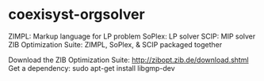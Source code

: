 coexisyst-orgsolver
===================

ZIMPL:  Markup language for LP problem 
SoPlex: LP solver 
SCIP: MIP solver 
ZIB Optimization Suite:  ZIMPL, SoPlex, & SCIP packaged together 
 
 
Download the ZIB Optimization Suite: http://zibopt.zib.de/download.shtml 
Get a dependency:  sudo apt-get install libgmp-dev
